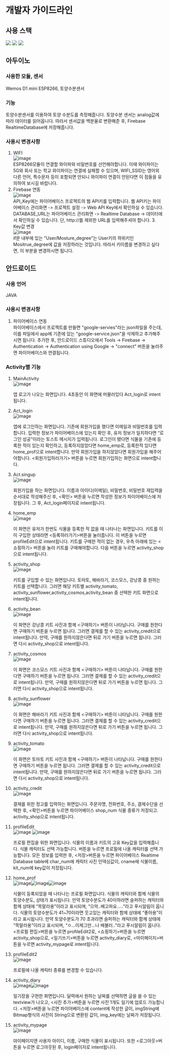 # 개발자 가이드라인
## 사용 스택
<img src="https://img.shields.io/badge/Firebase-FFCA28?style=flat-square&logo=firebase&logoColor=white"/> <img src="https://img.shields.io/badge/Arduino-139aa0?style=flat&logo=Arduino&logoColor=white"/> <img src="https://img.shields.io/badge/JAVA-e11f20?style=flat&logo=JAVA&logoColor=white"/>

## 아두이노
  ### 사용한 모듈, 센서
  Wemos D1 mini ESP8266, 토양수분센서
  ### 기능
  토양수분센서를 이용하여 토양 수분도를 측정해줍니다. 토양수분 센서는 analog값에 따라 데이터를 읽어옵니다. 따라서 센서값을 백분율로 변환해준 후, Firebase RealtimeDatabase에 저장해줍니다.
  ### 사용시 변경사항
  1. WIFI  
    ![image](https://github.com/yoonaaaaya/Green_mamma/assets/122026119/d0bdaa3a-07f2-4718-a6f8-61ad5f1e33c0)  
    ESP8266모듈이 연결할 와이파와 비밀번호를 선언해야합니다. 이때 와이파이는 5G와 회사 또는 학교 와이파이는 연결에 실패할 수 있으며, WIFI_SSID는 영어외 다른 언어, 특수문자 등이 포함되면 안되니 와이파이 연결이 안된다면 이 점들을 유의하여 보시길 바랍니다.
  2. Firebase 연동  
    ![image](https://github.com/yoonaaaaya/Green_mamma/assets/122026119/c20eac92-a4aa-4857-a084-712b348278b5)  
    API_Key에는 파이어베이스 프로젝트의 웹 API키를 입력합니다. 웹 API키는 파이어베이스 관리화면 -> 프로젝트 설정 -> Web API Key에서 확인하실 수 있습니다.  
    DATABASE_URL는 파이어베이스 관리화면 -> Realtime Database -> 데이터에서 확인하실 수 있습니다. 단, http://를 제외한 URL를 입력해주셔야 합니다.
    3. Key값 변경  
      ![image](https://github.com/yoonaaaaya/Green_mamma/assets/122026119/d649ca23-c2f4-43c5-8cd0-12f19c10c0f1)  
      if문 내부에 있는 "User/Mosture_degree"는 User키의 하위키인 Mositrue_degree에 값을 저장하라는 것입니다. 따라서 키이름을 변경하고 싶다면, 이 부분을 변경하시면 됩니다.
        
## 안드로이드  
  ### 사용 언어  
  JAVA
  ### 사용시 변경사항  
  1. 파이어베이스 연동  
    파이어베이스에서 프로젝트를 만들면 "google-servies"라는 json파일을 주는데, 이를 파일에서 app에 기존에 있는 "google-service.json"을 삭제하고 추가해주시면 됩니다. 추가한 후, 안드로이드 스튜디오에서 Tools -> Firebase -> Authentication -> Authentication using Google -> "connect" 버튼을 눌러주면 파이어베이스와 연결됩니다.  
  ### Activity별 기능  
   1. MainActivity  
    ![image](https://github.com/yoonaaaaya/Green_mamma/assets/122026119/79d74e25-a96a-453e-83d8-ae988e18dd95)

    
      앱 로고가 나오는 화면입니다. 4초동안 이 화면에 머물러있다 Act_login로 intent됩니다.
    
2. Act_login  
    ![image](https://github.com/yoonaaaaya/Green_mamma/assets/122026119/8ac31f37-21c6-4d1c-b74a-42b9d0634d23)

    
    앱에 로그인하는 화면입니다. 기존에 회원가입을 했다면 이메일과 비밀번호를 입력합니다. 입력한 정보가 파이어베이스에 있는지 확인 후, 유저 정보가 일치하다면 “로그인 성공”이라는 토스트 메시지가 입력됩니다.  로그인이 됐다면 식물을 기존에 등록한 적이 있는지 확인하고, 등록하지않았다면 home_emp로, 등록한적 있다면 home_prof으로  intent합니다.
      만약 회원가입을 하지않았다면 회원가입을 해주어야합니다.  <회원가입하러가기> 버튼을 누르면 회원가입하는 화면으로 intent합니다. 
    
3. Act.singup  
    ![image](https://github.com/yoonaaaaya/Green_mamma/assets/122026119/7bfa626c-2bd4-40d5-8a28-c9b7ffad0e86)

    
    회원가입을 하는 화면입니다.  이름과 아이디(이메일), 비밀번호, 비밀번호 재입력을 순서대로 작성해주신 후, <확인> 버튼을 누르면 작성한 정보가 파이어베이스에 저장됩니다. 그 후, Act_login페이지로 intent됩니다.
    
4. home_emp  
    ![image](https://github.com/yoonaaaaya/Green_mamma/assets/122026119/0f03cb44-3d82-4bcb-80ff-317a5ca4743e)

    
      이 화면은 유저가 한번도 식물을 등록한 적 없을 때 나타나는 화면입니다. 키트를 이미 구입한 상태라면 <등록하러가기>버튼을 눌러줍니다. 이 버튼을 누르면 profileEdit으로 intent됩니다. 
    키트를 구매한 적이 없는 경우, 우측 아래에 있는 <쇼핑하기> 버튼을 눌러 키트를 구매해야합니다. 다음 버튼을 누르면 activity_shop으로 intent됩니다. 
    
5. activity_shop  
    ![image](https://github.com/yoonaaaaya/Green_mamma/assets/122026119/0d967059-3283-47ee-a412-ac9998a4aae5)

    
    키트를 구입할 수 있는 화면입니다. 토마토, 해바라기, 코스모스, 강낭콩 중 원하는 키트를 선택합니다. 그러면 해당 키트별 activity_tomato, activity_sunflower,activity_cosmos,activity_bean 중 선택한 키트 화면으로 intent됩니다.
    
6. activity_bean  
    ![image](https://github.com/yoonaaaaya/Green_mamma/assets/122026119/3eed3264-ae08-49bf-a954-895d803e12cf)

    
      이 화면은 강낭콩 키트 사진과 함께 <구매하기> 버튼이 나타납니다. 구매를 원한다면 구매하기 버튼을 누르면 됩니다. 그러면 결제를 할 수 있는 activity_credit으로 intent됩니다. 만약, 구매를 원하지않은다면 뒤로 가기 버튼을 누르면 됩니다. 그러면 다시 activity_shop으로 intent됩니다.
    
7. activity_cosmos  
    ![image](https://github.com/yoonaaaaya/Green_mamma/assets/122026119/ec81d051-82c2-4ab9-a267-a5fa8bdb0868)

    
      이 화면은 코스모스 키트 사진과 함께 <구매하기> 버튼이 나타납니다. 구매를 원한다면 구매하기 버튼을 누르면 됩니다. 그러면 결제를 할 수 있는 activity_credit으로 intent됩니다. 만약, 구매를 원하지않은다면 뒤로 가기 버튼을 누르면 됩니다. 그러면 다시 activity_shop으로 intent됩니다.
    
8. activity_sunflower  
    ![image](https://github.com/yoonaaaaya/Green_mamma/assets/122026119/c996aa58-cbd9-41b5-aa42-71ed5d914002)

    
      이 화면은 해바라기 키트 사진과 함께 <구매하기> 버튼이 나타납니다. 구매를 원한다면 구매하기 버튼을 누르면 됩니다. 그러면 결제를 할 수 있는 activity_credit으로 intent됩니다. 만약, 구매를 원하지않은다면 뒤로 가기 버튼을 누르면 됩니다. 그러면 다시 activity_shop으로 intent됩니다.
    
9. activity_tomato  
    ![image](https://github.com/yoonaaaaya/Green_mamma/assets/122026119/4829bb7f-4af9-40a6-8fe1-4c84f1933eae)

    
      이 화면은 토마토 키트 사진과 함께 <구매하기> 버튼이 나타납니다. 구매를 원한다면 구매하기 버튼을 누르면 됩니다. 그러면 결제를 할 수 있는 activity_credit으로 intent됩니다. 만약, 구매를 원하지않은다면 뒤로 가기 버튼을 누르면 됩니다. 그러면 다시 activity_shop으로 intent됩니다.
    
10. activity_credit  
    ![image](https://github.com/yoonaaaaya/Green_mamma/assets/122026119/6b240b49-df0a-4e97-89e3-284b1e3b0075)

    
    결제를 위한 정고를 입력하는 화면입니다. 주문자명, 전화번호, 주소, 결제수단을 선택한 후, <확인>버튼을 누르면 파이어베이스 shop_num 식물 종류가 저장되고. activity_shop으로 intent됩니다.
    
11. profileEdit  
  ![image](https://github.com/yoonaaaaya/Green_mamma/assets/122026119/d2042274-8913-427f-b526-1adff0fc4097)  ![image](https://github.com/yoonaaaaya/Green_mamma/assets/122026119/ef928c27-c196-4ab8-b99d-c975fb094cef)

    
    프로필 편집을 위한 화면입니다. 식물의 이름과 키트의 고유 Key값을 입력해줍니다. 식물 캐릭터도 선택 가능합니다. <CLICK>버튼을 누르면 프로필에 나올 캐릭터를 선택 가능합니다. 모든 정보를 입력한 후, <저장>버튼을 누르면 파이어베이스 Realtime Database table에 char_num에 캐릭터 사진 인덱싱값이, cname에 식물이름, kit_num에 key값이 저장됩니다.  
  
 12. home_prof  
    ![image](https://github.com/yoonaaaaya/Green_mamma/assets/122026119/edb0cedf-d1ac-4ed0-9e4d-e15787ec39c0)![image](https://github.com/yoonaaaaya/Green_mamma/assets/122026119/5bb94e68-6260-4a13-8de5-93f23a6e0e8d)![image](https://github.com/yoonaaaaya/Green_mamma/assets/122026119/6cc63a23-53df-498b-850c-924e9179f6c4)
   
    
      식물이 등록되었을 때 나타나는 프로필 화면입니다. 식물의 캐릭터와 함께 식물의 토양수분도, 상태가 표시됩니다.  만약 토양수분도가 40이하라면 슬퍼하는 캐릭터와 함께 상태에 “목말라용”이라고 표시되며, “으악..배고파요…..”라고 푸시알림이 옵니다. 식물의 토양수분도가 41~70이라면 웃고있는 캐릭터와 함께 상태에 “좋아용”이라고 표시됩니다. 만약 토양수분도가 70 초과라면 슬퍼하는 캐릭터와 함께 상태에 “목말라용”이라고 표시되며, “ㅇ…이제그만…나 배불러..”라고 푸시알림이 옵니다.  
  <프로필 편집>버튼을 누르면 profileEdit2로, <쇼핑하기>버튼을 누르면 activity_shop으로, <일기쓰기>버튼을 누르면 activity_diary로, <마이페이지>버튼을 누르면 activity_mypage로 intent됩니다.
    
13. profileEdit2  
      ![image](https://github.com/yoonaaaaya/Green_mamma/assets/122026119/581856d1-609f-4183-b76b-3d376757eea5)

    
    프로필에 나올 캐릭터 종류를 변경할 수 있습니다. 
14. activity_diary  
      ![image](https://github.com/yoonaaaaya/Green_mamma/assets/122026119/3e04ac2d-525d-49e3-80b9-48d08565cd3b)![image](https://github.com/yoonaaaaya/Green_mamma/assets/122026119/45350233-16c9-4621-8328-ce9493a0f2b9)


    
    일기장을 구현한 화면입니다. 달력에서 원하는 날짜를 선택하면 글을 쓸 수 있는 textview가 나오고, <사진 추가>버튼을 누르면 사진 1개도 일기에 업로드 가능합니다. <저장>버튼을 누르면 파이어베이스에 content에 작성한 글이, imgString에 Bitmap형식의 사진이 String으로 변환된 값이, img_key에는 날짜가 저장됩니다. 
    
15. activity_mypage  
      ![image](https://github.com/yoonaaaaya/Green_mamma/assets/122026119/4d69d4ad-5d14-422c-8ac7-1bc93f3a4482)

    
    먀이페이지엔 사용자 아이디, 이름, 구매한 식물이 표시됩니다. 또한 <로그아웃>버튼을 누르면 로그아웃된 후, login페이지로 intent됩니다.
    

    
 
    

